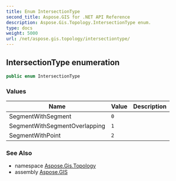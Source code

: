 ```yaml
---
title: Enum IntersectionType
second_title: Aspose.GIS for .NET API Reference
description: Aspose.Gis.Topology.IntersectionType enum. 
type: docs
weight: 5000
url: /net/aspose.gis.topology/intersectiontype/
---
```

## IntersectionType enumeration

```csharp
public enum IntersectionType
```

### Values

| Name | Value | Description |
| --- | --- | --- |
| SegmentWithSegment | `0` |  |
| SegmentWithSegmentOverlapping | `1` |  |
| SegmentWithPoint | `2` |  |

### See Also

* namespace [Aspose.Gis.Topology](../../aspose.gis.topology/)
* assembly [Aspose.GIS](../../)


